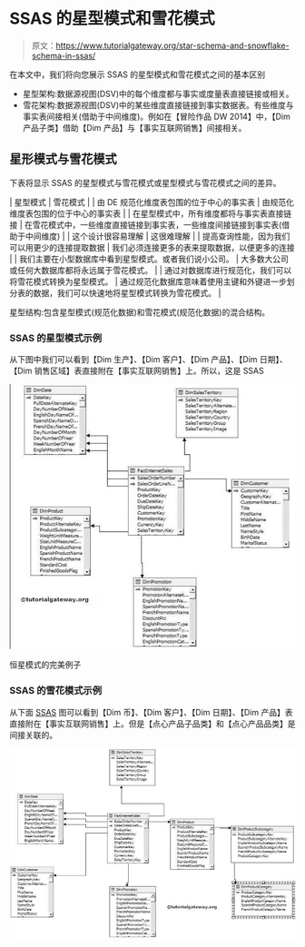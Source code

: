 # SSAS 的星型模式和雪花模式

> 原文：<https://www.tutorialgateway.org/star-schema-and-snowflake-schema-in-ssas/>

在本文中，我们将向您展示 SSAS 的星型模式和雪花模式之间的基本区别

*   星型架构:数据源视图(DSV)中的每个维度都与事实或度量表直接链接或相关。
*   雪花架构:数据源视图(DSV)中的某些维度直接链接到事实数据表。有些维度与事实表间接相关(借助于中间维度)。例如在【冒险作品 DW 2014】中，【Dim 产品子类】借助【Dim 产品】与【事实互联网销售】间接相关。

## 星形模式与雪花模式

下表将显示 SSAS 的星型模式与雪花模式或星型模式与雪花模式之间的差异。

| 星型模式 | 雪花模式 |
| 由 DE 规范化维度表包围的位于中心的事实表 | 由规范化维度表包围的位于中心的事实表 |
| 在星型模式中，所有维度都将与事实表直接链接 | 在雪花模式中，一些维度直接链接到事实表，一些维度间接链接到事实表(借助于中间维度) |
| 这个设计很容易理解 | 这很难理解 |
| 提高查询性能，因为我们可以用更少的连接提取数据 | 我们必须连接更多的表来提取数据，以便更多的连接 |
| 我们主要在小型数据库中看到星型模式。或者我们说小公司。 | 大多数大公司或任何大数据库都将永远属于雪花模式。 |
| 通过对数据库进行规范化，我们可以将雪花模式转换为星型模式。 | 通过规范化数据库意味着使用主键和外键进一步划分表的数据，我们可以快速地将星型模式转换为雪花模式。 |

星型结构:包含星型模式(规范化数据)和雪花模式(规范化数据)的混合结构。

### SSAS 的星型模式示例

从下图中我们可以看到【Dim 生产】、【Dim 客户】、【Dim 产品】、【Dim 日期】、【Dim 销售区域】表直接附在【事实互联网销售】上。所以，这是 SSAS

![Star schema and Snowflake schema in SSAS 1](img/e1ec017308b29e7591818fd77210e7b9.png)

恒星模式的完美例子

### SSAS 的雪花模式示例

从下面 [SSAS](https://www.tutorialgateway.org/ssas/) 图可以看到【Dim 币】、【Dim 客户】、【Dim 日期】、【Dim 产品】表直接附在【事实互联网销售】上。但是【点心产品子品类】和【点心产品品类】是间接关联的。

![Star schema and Snowflake schema in SSAS 2](img/d1b453367469134c5618d0679ef190f4.png)